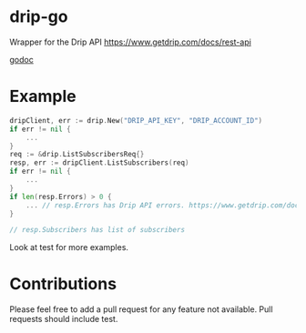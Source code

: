 # drip-go
Wrapper for the Drip API https://www.getdrip.com/docs/rest-api

[godoc](https://godoc.org/github.com/atishpatel/drip-go)

# Example
```go
dripClient, err := drip.New("DRIP_API_KEY", "DRIP_ACCOUNT_ID")
if err != nil {
    ...
}
req := &drip.ListSubscribersReq{}
resp, err := dripClient.ListSubscribers(req)
if err != nil {
    ...
}
if len(resp.Errors) > 0 {
    ... // resp.Errors has Drip API errors. https://www.getdrip.com/docs/rest-api#errors
}

// resp.Subscribers has list of subscribers
```

Look at test for more examples.

# Contributions
Please feel free to add a pull request for any feature not available. Pull requests should include test.

